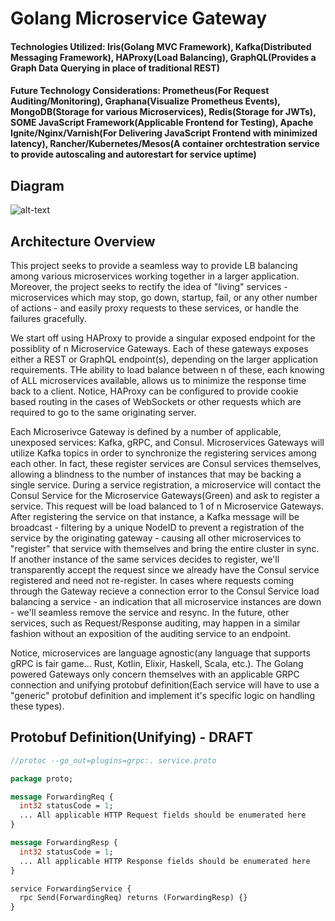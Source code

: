 # Golang Microservice Gateway

#### Technologies Utilized: Iris(Golang MVC Framework), Kafka(Distributed Messaging Framework), HAProxy(Load Balancing), GraphQL(Provides a Graph Data Querying in place of traditional REST)

#### Future Technology Considerations: Prometheus(For Request Auditing/Monitoring), Graphana(Visualize Prometheus Events), MongoDB(Storage for various Microservices), Redis(Storage for JWTs), SOME JavaScript Framework(Applicable Frontend for Testing), Apache Ignite/Nginx/Varnish(For Delivering JavaScript Frontend with minimized latency), Rancher/Kubernetes/Mesos(A container orchtestration service to provide autoscaling and autorestart for service uptime)

## Diagram

![alt-text][diagram]

[diagram]: https://i.imgur.com/tkXxTqo.png "Architecture Daigram"

## Architecture Overview
This project seeks to provide a seamless way to provide LB balancing among various microservices working together in a larger application. Moreover, the project seeks to rectify the idea of "living" services - microservices which may stop, go down, startup, fail, or any other number of actions - and easily proxy requests to these services, or handle the failures gracefully.

We start off using HAProxy to provide a singular exposed endpoint for the possiblity of n Microservice Gateways. Each of these gateways exposes either a REST or GraphQL endpoint(s), depending on the larger application requirements. THe ability to load balance between n of these, each knowing of ALL microservices available, allows us to minimize the response time back to a client. Notice, HAProxy can be configured to provide cookie based routing in the cases of WebSockets or other requests which are required to go to the same originating server.

Each Microserivce Gateway is defined by a number of applicable, unexposed services: Kafka, gRPC, and Consul. Microservices Gateways will utilize Kafka topics in order to synchronize the registering services among each other. In fact, these register services are Consul services themselves, allowing a blindness to the number of instances that may be backing a single service. During a service registration, a microservice will contact the Consul Service for the Microservice Gateways(Green) and ask to register a service. This request will be load balanced to 1 of n Microservice Gateways. After registering the service on that instance, a Kafka message will be broadcast - filtering by a unique NodeID to prevent a registration of the service by the originating gateway - causing all other microservices to "register" that service with themselves and bring the entire cluster in sync. If another instance of the same services decides to register, we'll transparently accept the request since we already have the Consul service registered and need not re-register. In cases where requests coming through the Gateway recieve a connection error to the Consul Service load balancing a service - an indication that all microservice instances are down - we'll seamless remove the service and resync. In the future, other services, such as Request/Response auditing, may happen in a similar fashion without an exposition of the auditing service to an endpoint. 

Notice, microservices are language agnostic(any language that supports gRPC is fair game... Rust, Kotlin, Elixir, Haskell, Scala, etc.). The Golang powered Gateways only concern themselves with an applicable GRPC connection and unifying protobuf definition(Each service will have to use a "generic" protobuf definition and implement it's specific logic on handling these types).

## Protobuf Definition(Unifying) - DRAFT
```proto
//protoc --go_out=plugins=grpc:. service.proto

package proto;

message ForwardingReq {
  int32 statusCode = 1;
  ... All applicable HTTP Request fields should be enumerated here
}

message ForwardingResp {
  int32 statusCode = 1;
  ... All applicable HTTP Response fields should be enumerated here
}

service ForwardingService {
  rpc Send(ForwardingReq) returns (ForwardingResp) {}
}
```
